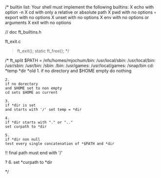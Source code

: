 /*
builtin list:
Your shell must implement the following builtins:
	X echo with option -n
	X cd with only a relative or absolute path
	X pwd with no options
	◦ export with no options
	X unset with no options
	X env with no options or arguments
	X exit with no options

// doc
ft_builtins.h

ft_exit.c
> ft_exit();
> static ft_free();
*/

/*
ft_split $PATH =
/nfs/homes/mjochum/bin:
/usr/local/sbin:
/usr/local/bin:
/usr/sbin:
/usr/bin:
/sbin:
/bin:
/usr/games:
/usr/local/games:
/snap/bin
cd:
	*temp
	*dir
	*old
	1.
	if no directory
	and $HOME empty
	do nothing

	2.
	if no dorectory
	and $HOME set to non empty
	cd sets $HOME as current

	3.
	if *dir is set
	and starts with '/' set temp = *dir

	4.
	if *dir starts with "." or ".."
	set curpath to *dir

	5.
	if *dir non null
	test every single concatenation of *$PATH and *dir 
!!	final path must end with '/'

?	6. set *curpath to *dir


	

*/
